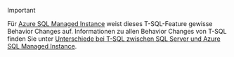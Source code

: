 > [!IMPORTANT]  
> Für [Azure SQL Managed Instance](/azure/sql-database/sql-database-managed-instance) weist dieses T-SQL-Feature gewisse Behavior Changes auf. Informationen zu allen Behavior Changes von T-SQL finden Sie unter [Unterschiede bei T-SQL zwischen SQL Server und Azure SQL Managed Instance](/azure/sql-database/sql-database-managed-instance-transact-sql-information).